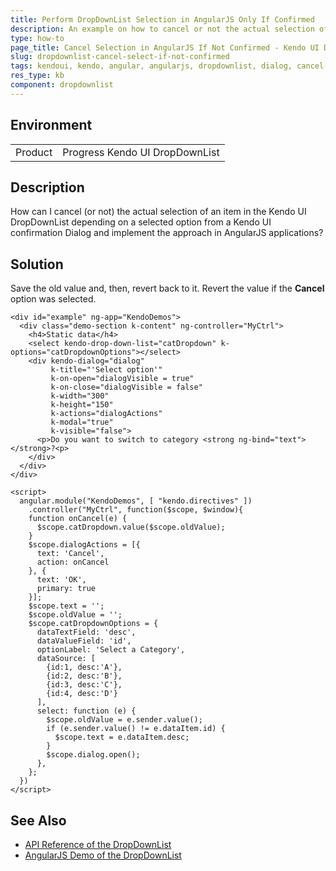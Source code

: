 ```yaml
---
title: Perform DropDownList Selection in AngularJS Only If Confirmed
description: An example on how to cancel or not the actual selection of an item in the DropDownList by using the Kendo UI confirmation Dialog in AngularJS applications.
type: how-to
page_title: Cancel Selection in AngularJS If Not Confirmed - Kendo UI DropDownList for jQuery
slug: dropdownlist-cancel-select-if-not-confirmed
tags: kendoui, kendo, angular, angularjs, dropdownlist, dialog, cancel-select, cancel, confirm
res_type: kb
component: dropdownlist
---
```


## Environment

<table>
 <tr>
  <td>Product</td>
  <td>Progress Kendo UI DropDownList</td>
 </tr>
</table>

## Description

How can I cancel (or not) the actual selection of an item in the Kendo UI DropDownList depending on a selected option from a Kendo UI confirmation Dialog and implement the approach in AngularJS applications?

## Solution

Save the old value and, then, revert back to it. Revert the value if the **Cancel** option was selected.

```dojo
<div id="example" ng-app="KendoDemos">
  <div class="demo-section k-content" ng-controller="MyCtrl">
    <h4>Static data</h4>
    <select kendo-drop-down-list="catDropdown" k-options="catDropdownOptions"></select>
    <div kendo-dialog="dialog"
         k-title="'Select option'"
         k-on-open="dialogVisible = true"
         k-on-close="dialogVisible = false"
         k-width="300"
         k-height="150"
         k-actions="dialogActions"
         k-modal="true"
         k-visible="false">
      <p>Do you want to switch to category <strong ng-bind="text"></strong>?<p>
    </div>
  </div>
</div>

<script>
  angular.module("KendoDemos", [ "kendo.directives" ])
    .controller("MyCtrl", function($scope, $window){ 			
    function onCancel(e) {
      $scope.catDropdown.value($scope.oldValue);
    }
    $scope.dialogActions = [{
      text: 'Cancel',
      action: onCancel
    }, {
      text: 'OK',
      primary: true
    }];
    $scope.text = '';
    $scope.oldValue = '';
    $scope.catDropdownOptions = {
      dataTextField: 'desc',
      dataValueField: 'id',
      optionLabel: 'Select a Category',
      dataSource: [
        {id:1, desc:'A'},
        {id:2, desc:'B'},
        {id:3, desc:'C'},
        {id:4, desc:'D'}
      ],
      select: function (e) {
        $scope.oldValue = e.sender.value();
        if (e.sender.value() != e.dataItem.id) {
          $scope.text = e.dataItem.desc;
        }
        $scope.dialog.open();
      },
    };
  })
</script>
```

## See Also

* [API Reference of the DropDownList](https://docs.telerik.com/kendo-ui/api/javascript/ui/dropdownlist)
* [AngularJS Demo of the DropDownList](https://demos.telerik.com/kendo-ui/dropdownlist/angular)
